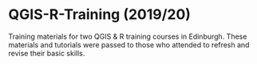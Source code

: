 # QGIS-R-Training (2019/20)

Training materials for two QGIS & R training courses in Edinburgh. These materials and tutorials were passed to those who attended to refresh and revise their basic skills.
